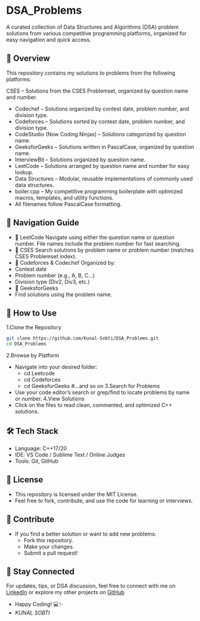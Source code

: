 # DSA_Problems
A curated collection of Data Structures and Algorithms (DSA) problem solutions from various competitive programming platforms, organized for easy navigation and quick access.
## 📂 Overview
This repository contains my solutions to problems from the following platforms:

CSES – Solutions from the CSES Problemset, organized by question name and number.
- Codechef – Solutions organized by contest date, problem number, and division type.
- Codeforces – Solutions sorted by contest date, problem number, and division type.
- CodeStudio (Now Coding Ninjas) – Solutions categorized by question name.
- GeeksforGeeks – Solutions written in PascalCase, organized by question name.
- InterviewBit – Solutions organized by question name.
- LeetCode – Solutions arranged by question name and number for easy lookup.
- Data Structures – Modular, reusable implementations of commonly used data structures.
- boiler.cpp – My competitive programming boilerplate with optimized macros, templates, and utility functions.
- All filenames follow PascalCase formatting.
## 🧭 Navigation Guide
- 🔹 LeetCode
Navigate using either the question name or question number.
File names include the problem number for fast searching.
- 🔹 CSES
Search solutions by problem name or problem number (matches CSES Problemset index).
- 🔹 Codeforces & Codechef
Organized by:
- Contest date
- Problem number (e.g., A, B, C…)
- Division type (Div2, Div3, etc.)
- 🔹 GeeksforGeeks
- Find solutions using the problem name.
## 🚀 How to Use
1.Clone the Repository

```sh
git clone https://github.com/Kunal-Sobti/DSA_Problems.git
cd DSA_Problems
```
2.Browse by Platform
- Navigate into your desired folder:
  - cd Leetcode
  - cd Codeforces
  - cd GeeksforGeeks
#...and so on
3.Search for Problems
- Use your code editor’s search or grep/find to locate problems by name or number.
4.View Solutions
- Click on the files to read clean, commented, and optimized C++ solutions.
## 🛠️ Tech Stack
- Language: C++17/20
- IDE: VS Code / Sublime Text / Online Judges
- Tools: Git, GitHub
## 📜 License
- This repository is licensed under the MIT License.
- Feel free to fork, contribute, and use the code for learning or interviews.

## 🙌 Contribute
- If you find a better solution or want to add new problems:
  - Fork this repository.
  - Make your changes.
  - Submit a pull request!
## 🎯 Stay Connected
For updates, tips, or DSA discussion, feel free to connect with me on [LinkedIn](https://www.linkedin.com/in/kunalsobti3204/) or explore my other projects on [GitHub](https://github.com/Kunal-Sobti)

- Happy Coding! 💻✨
 - *KUNAL SOBTI*
